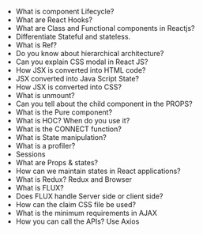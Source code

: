 - What is component Lifecycle?
- What are React Hooks?
- What are Class and Functional components in Reactjs?
- Differentiate Stateful and stateless.
- What is Ref?
- Do you know about hierarchical architecture?
- Can you explain CSS modal in React JS?
- How JSX is converted into HTML code?
- JSX converted into Java Script State?
- How JSX is converted into CSS?
- What is unmount?
- Can you tell about the child component in the PROPS?
- What is the Pure component?
- What is HOC? When do you use it?
- What is the CONNECT function?
- What is State manipulation?
- What is a profiler?
- Sessions
- What are Props & states?
- How can we maintain states in React applications?
- What is Redux? Redux and Browser
- What is FLUX?
- Does FLUX handle Server side or client side?
- How can the claim CSS file be used?
- What is the minimum requirements in AJAX
- How you can call the APIs? Use Axios
